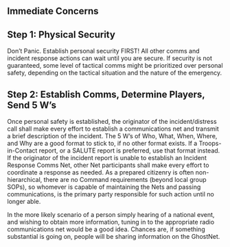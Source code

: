 <h2 class="title-font text-uppercase">
    <span class="text-larger">I</span>mmediate <span class="text-larger">C</span>oncerns
</h2>

## Step 1: Physical Security

Don’t Panic. Establish personal security FIRST! All other comms and incident response actions can wait
until you are secure. If security is not guaranteed, some level of tactical comms might be prioritized over
personal safety, depending on the tactical situation and the nature of the emergency.

## Step 2: Establish Comms, Determine Players, Send 5 W’s

Once personal safety is established, the originator of the incident/distress call shall make every effort to
establish a communications net and transmit a brief description of the incident. The 5 W’s of Who, What,
When, Where, and Why are a good format to stick to, if no other format exists. If a Troops-in-Contact
report, or a SALUTE report is preferred, use that format instead. If the originator of the incident report is
unable to establish an Incident Response Comms Net, other Net participants shall make every effort to
coordinate a response as needed. As a prepared citizenry is often non-hierarchical, there are no Command
requirements (beyond local group SOPs), so whomever is capable of maintaining the Nets and passing
communications, is the primary party responsible for such action until no longer able.

In the more likely scenario of a person simply hearing of a national event, and wishing to obtain more
information, tuning in to the appropriate radio communications net would be a good idea. Chances are, if
something substantial is going on, people will be sharing information on the GhostNet.
